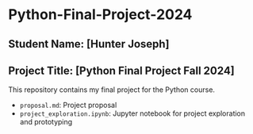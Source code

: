 # Python-Final-Project-2024
## Student Name: [Hunter Joseph]
## Project Title: [Python Final Project Fall 2024]
This repository contains my final project for the Python course.
- `proposal.md`: Project proposal
- `project_exploration.ipynb`: Jupyter notebook for project exploration and prototyping
